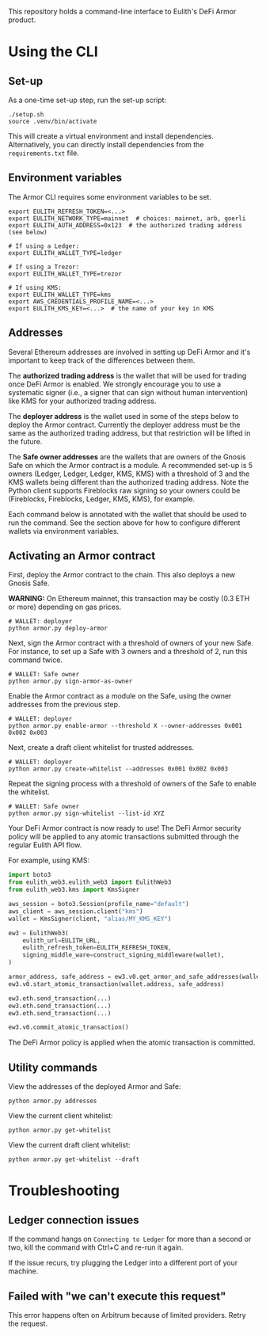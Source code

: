 This repository holds a command-line interface to Eulith's DeFi Armor product.

# Using the CLI
## Set-up
As a one-time set-up step, run the set-up script:

```shell
./setup.sh
source .venv/bin/activate
```

This will create a virtual environment and install dependencies. Alternatively, you can directly
install dependencies from the `requirements.txt` file.

## Environment variables
The Armor CLI requires some environment variables to be set.

```shell
export EULITH_REFRESH_TOKEN=<...>
export EULITH_NETWORK_TYPE=mainnet  # choices: mainnet, arb, goerli
export EULITH_AUTH_ADDRESS=0x123  # the authorized trading address (see below)

# If using a Ledger:
export EULITH_WALLET_TYPE=ledger

# If using a Trezor:
export EULITH_WALLET_TYPE=trezor

# If using KMS:
export EULITH_WALLET_TYPE=kms
export AWS_CREDENTIALS_PROFILE_NAME=<...>
export EULITH_KMS_KEY=<...>  # the name of your key in KMS
```

## Addresses
Several Ethereum addresses are involved in setting up DeFi Armor and it's important to keep track of
the differences between them.

The **authorized trading address** is the wallet that will be used for trading once DeFi Armor is
enabled. We strongly encourage you to use a systematic signer (i.e., a signer that can sign without
human intervention) like KMS for your authorized trading address.

The **deployer address** is the wallet used in some of the steps below to deploy the Armor contract.
Currently the deployer address must be the same as the authorized trading address, but that
restriction will be lifted in the future.

The **Safe owner addresses** are the wallets that are owners of the Gnosis Safe on which the Armor
contract is a module. A recommended set-up is 5 owners (Ledger, Ledger, Ledger, KMS, KMS) with a
threshold of 3 and the KMS wallets being different than the authorized trading address. Note the Python client
supports Fireblocks raw signing so your owners could be (Fireblocks, Fireblocks, Ledger, KMS, KMS), for example.

Each command below is annotated with the wallet that should be used to run the command. See the
section above for how to configure different wallets via environment variables.

## Activating an Armor contract
First, deploy the Armor contract to the chain. This also deploys a new Gnosis Safe.

**WARNING:** On Ethereum mainnet, this transaction may be costly (0.3 ETH or more) depending on gas
prices.

```shell
# WALLET: deployer
python armor.py deploy-armor
```

Next, sign the Armor contract with a threshold of owners of your new Safe. For instance, to set up a
Safe with 3 owners and a threshold of 2, run this command twice.

```shell
# WALLET: Safe owner
python armor.py sign-armor-as-owner
```

Enable the Armor contract as a module on the Safe, using the owner addresses from the previous step.

```shell
# WALLET: deployer
python armor.py enable-armor --threshold X --owner-addresses 0x001 0x002 0x003
```

Next, create a draft client whitelist for trusted addresses.

```shell
# WALLET: deployer
python armor.py create-whitelist --addresses 0x001 0x002 0x003
```

Repeat the signing process with a threshold of owners of the Safe to enable the whitelist.

```shell
# WALLET: Safe owner
python armor.py sign-whitelist --list-id XYZ
```

Your DeFi Armor contract is now ready to use! The DeFi Armor security policy will be applied to any
atomic transactions submitted through the regular Eulith API flow.

For example, using KMS:

```python
import boto3
from eulith_web3.eulith_web3 import EulithWeb3
from eulith_web3.kms import KmsSigner

aws_session = boto3.Session(profile_name="default")
aws_client = aws_session.client("kms")
wallet = KmsSigner(client, "alias/MY_KMS_KEY")

ew3 = EulithWeb3(
    eulith_url=EULITH_URL,
    eulith_refresh_token=EULITH_REFRESH_TOKEN,
    signing_middle_ware=construct_signing_middleware(wallet),
)

armor_address, safe_address = ew3.v0.get_armor_and_safe_addresses(wallet.address)
ew3.v0.start_atomic_transaction(wallet.address, safe_address)

ew3.eth.send_transaction(...)
ew3.eth.send_transaction(...)
ew3.eth.send_transaction(...)

ew3.v0.commit_atomic_transaction()
```

The DeFi Armor policy is applied when the atomic transaction is committed.

## Utility commands
View the addresses of the deployed Armor and Safe:

```shell
python armor.py addresses
```

View the current client whitelist:

```shell
python armor.py get-whitelist
```

View the current draft client whitelist:

```shell
python armor.py get-whitelist --draft
```

# Troubleshooting
## Ledger connection issues
If the command hangs on `Connecting to Ledger` for more than a second or two, kill the command with
Ctrl+C and re-run it again.

If the issue recurs, try plugging the Ledger into a different port of your machine.

## Failed with "we can't execute this request"
This error happens often on Arbitrum because of limited providers. Retry the request.
